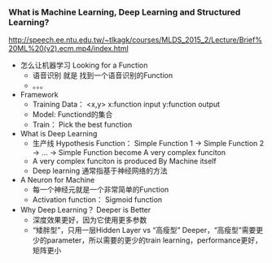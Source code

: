 ### What is Machine Learning, Deep Learning and Structured Learning?

http://speech.ee.ntu.edu.tw/~tlkagk/courses/MLDS_2015_2/Lecture/Brief%20ML%20(v2).ecm.mp4/index.html

- 怎么让机器学习 Looking for a Function
    - 语音识别 就是 找到一个语音识别的Function
    - 。。。
- Framework
    - Training Data： <x,y> x:function input y:function output
    - Model: Functiond的集合
    - Train： Pick the best function
- What is Deep Learning
    - 生产线 Hypothesis Function：
        Simple Function 1 -> Simple Function 2 -> ... -> Simple Function  become  A very complex funciton
    - A very complex funciton is produced By Machine itself
    - Deep learning 通常指基于神经网络的方法
- A Neuron for Machine
    - 每一个神经元就是一个非常简单的Function
    - Activation function： Sigmoid function
- Why Deep Learning？ Deeper is Better
    - 深度效果更好，因为它使用更多参数
    - “矮胖型”，只用一层Hidden Layer vs “高瘦型” Deeper，“高瘦型”需要更少的parameter，所以需要的更少的train learning，performance更好，矩阵更小